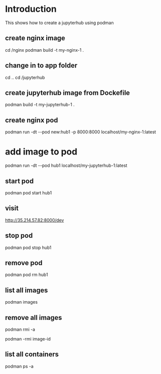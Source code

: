 # Introduction

This shows how to create a jupyterhub using podman

## create nginx image

cd /nginx
podman build -t my-nginx-1 .

## change in to app folder

cd ..
cd /jupyterhub

## create jupyterhub image from Dockefile

podman build -t my-jupyterhub-1 .

## create nginx pod

podman run -dt --pod new:hub1 -p 8000:8000 localhost/my-nginx-1:latest

# add image to pod

podman run -dt --pod hub1 localhost/my-jupyterhub-1:latest

## start pod

podman pod start hub1

## visit

http://35.214.57.82:8000/dev

## stop pod

podman pod stop hub1

## remove pod

podman pod rm hub1

## list all images

podman images

## remove all images

podman rmi -a

podman -rmi image-id

## list all containers

podman ps -a
